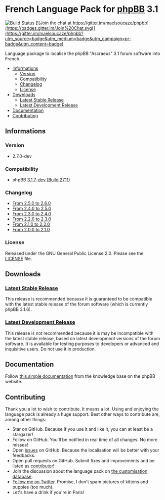 # French Language Pack for [phpBB](https://www.phpbb.com/) 3.1

[![Build Status](https://travis-ci.org/maelsoucaze/phpbb.svg?branch=ascraeus)](https://travis-ci.org/maelsoucaze/phpbb) [![Join the chat at https://gitter.im/maelsoucaze/phpbb](https://badges.gitter.im/Join%20Chat.svg)](https://gitter.im/maelsoucaze/phpbb?utm_source=badge&utm_medium=badge&utm_campaign=pr-badge&utm_content=badge)

Language package to localise the phpBB "Ascraeus" 3.1 forum software into French.

- [Informations](https://github.com/maelsoucaze/phpbb/tree/ascraeus#informations)
  - [Version](https://github.com/maelsoucaze/phpbb/tree/ascraeus#version)
  - [Compatibility](https://github.com/maelsoucaze/phpbb/tree/ascraeus#compatibility)
  - [Changelog](https://github.com/maelsoucaze/phpbb/tree/ascraeus#changelog)
  - [License](https://github.com/maelsoucaze/phpbb/tree/ascraeus#license)
- [Downloads](https://github.com/maelsoucaze/phpbb/tree/ascraeus#downloads)
  - [Latest Stable Release](https://github.com/maelsoucaze/phpbb/tree/ascraeus#latest-stable-release)
  - [Latest Development Release](https://github.com/maelsoucaze/phpbb/tree/ascraeus#latest-development-release)
- [Documentation](https://github.com/maelsoucaze/phpbb/tree/ascraeus#documentation)
- [Contributing](https://github.com/maelsoucaze/phpbb/tree/ascraeus#contributing)

## Informations

### Version

- 2.7.0-dev

### Compatibility

- phpBB [3.1.7-dev (Build 2711)](https://bamboo.phpbb.com/browse/PHPBB3-DEVELOP-2711)

### Changelog

- [From 2.5.0 to 2.6.0](https://github.com/maelsoucaze/phpbb/compare/v2.5.0-build.149...v2.6.0-build.155)
- [From 2.4.0 to 2.5.0](https://github.com/maelsoucaze/phpbb/compare/v2.4.0-build.148...v2.5.0-build.149)
- [From 2.3.0 to 2.4.0](https://github.com/maelsoucaze/phpbb/compare/v2.3.0-build.138...v2.4.0-build.148)
- [From 2.2.0 to 2.3.0](https://github.com/maelsoucaze/phpbb/compare/v2.2.0-build.137...v2.3.0-build.138)
- [From 2.1.0 to 2.2.0](https://github.com/maelsoucaze/phpbb/compare/v2.1.0-build.136...v2.2.0-build.137)
- [From 2.0.0 to 2.1.0](https://github.com/maelsoucaze/phpbb/compare/v2.0.0-build.133...v2.1.0-build.136)

### License

Released under the GNU General Public License 2.0. Please see the [LICENSE](https://github.com/maelsoucaze/phpbb/blob/ascraeus/language/fr/LICENSE) file.

## Downloads

### [Latest Stable Release](https://www.phpbb.com/customise/db/download/119661)

This release is recommended because it is guaranteed to be compatible with the latest stable release of the forum software (which is currently phpBB 3.1.6).

### [Latest Development Release](https://github.com/maelsoucaze/phpbb/archive/ascraeus.zip)

This release is not recommended because it is may be incompatible with the latest stable release, based on latest development versions of the forum software. It is available for testing purposes to developers or advanced and inquisitive users. Do not use it in production.

## Documentation

Follow [this simple documentation](https://www.phpbb.com/support/docs/en/3.0/kb/article/how-to-install-a-language-pack/) from the knowledge base on the phpBB website.

## Contributing

Thank you a lot to wish to contribute. It means a lot. Using and enjoying the language pack is already a huge support. Best other ways to contribute are, among other things:

- Star on GitHub. Because if you use it and like it, you can at least be a stargazer!
- Follow on GitHub. You'll be notified in real time of all changes. No more misses!
- Open [issues](https://github.com/maelsoucaze/phpbb/issues) on GitHub. Because the localisation will be better with your feedbacks.
- Open pull requests on GitHub. Submit fixes and improvements and be listed as [contributor](https://github.com/maelsoucaze/phpbb/graphs/contributors)!
- Join the discussion about the language pack on [the customisation database](https://www.phpbb.com/customise/db/translation/french/support).
- [Follow me on Twitter](https://twitter.com/maelsoucaze). Promise, I don't spam pictures of kittens and puppies (too much).
- Let's have a drink if you're in Paris!

